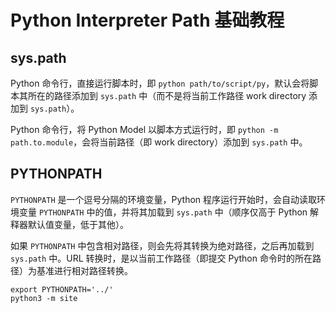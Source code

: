 # Python Interpreter Path 基础教程


## sys.path

Python 命令行，直接运行脚本时，即 `python path/to/script/py`，默认会将脚本其所在的路径添加到 ` sys.path ` 中（而不是将当前工作路径 work directory 添加到 ` sys.path `）。

Python 命令行，将 Python Model 以脚本方式运行时，即 `python -m path.to.module`，会将当前路径（即 work directory）添加到 `sys.path` 中。

## PYTHONPATH

`PYTHONPATH` 是一个逗号分隔的环境变量，Python 程序运行开始时，会自动读取环境变量 `PYTHONPATH` 中的值，并将其加载到 `sys.path` 中（顺序仅高于 Python 解释器默认值变量，低于其他）。

如果 `PYTHONPATH` 中包含相对路径，则会先将其转换为绝对路径，之后再加载到 `sys.path` 中。URL 转换时，是以当前工作路径（即提交 Python 命令时的所在路径）为基准进行相对路径转换。

```
export PYTHONPATH='../'
python3 -m site
```
